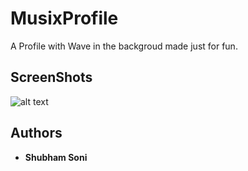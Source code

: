 # MusixProfile
A Profile with Wave in the backgroud made just for fun.

## ScreenShots
![alt text](https://user-images.githubusercontent.com/15217195/37557892-6d3f7728-2a31-11e8-8b0c-41ff0518558a.jpg)

## Authors
* **Shubham Soni** 
